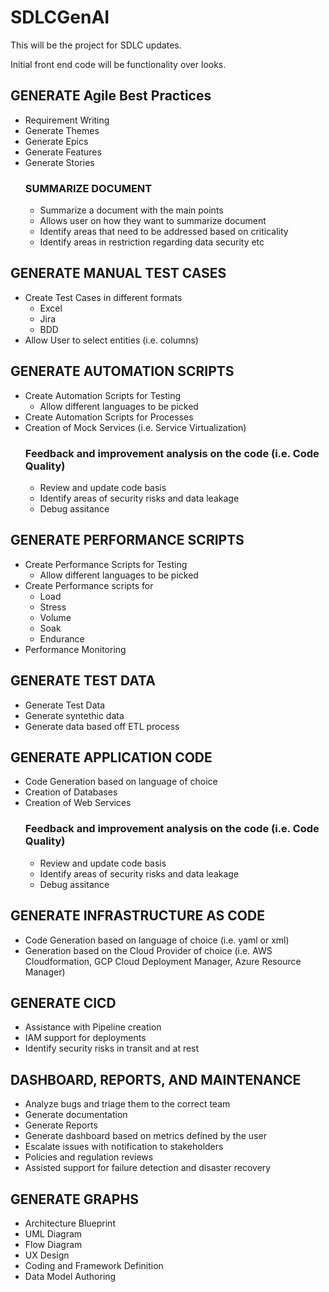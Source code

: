 # SDLCGenAI

This will be the project for SDLC updates.

Initial front end code will be functionality over looks.

## GENERATE Agile Best Practices
- Requirement Writing
- Generate Themes
- Generate Epics
- Generate Features
- Generate Stories
  ### SUMMARIZE DOCUMENT
  - Summarize a document with the main points
  - Allows user on how they want to summarize document
  - Identify areas that need to be addressed based on criticality
  - Identify areas in restriction regarding data security etc 
    
## GENERATE MANUAL TEST CASES
- Create Test Cases in different formats
  - Excel
  - Jira
  - BDD
- Allow User to select entities (i.e. columns) 

## GENERATE AUTOMATION SCRIPTS
- Create Automation Scripts for Testing
  - Allow different languages to be picked
- Create Automation Scripts for Processes
- Creation of Mock Services (i.e. Service Virtualization)
   ### Feedback and improvement analysis on the code (i.e. Code Quality)
    - Review and update code basis
    - Identify areas of security risks and data leakage
    - Debug assitance
      
## GENERATE PERFORMANCE SCRIPTS
- Create Performance Scripts for Testing
  - Allow different languages to be picked
- Create Performance scripts for
  - Load
  - Stress
  - Volume
  - Soak
  - Endurance
- Performance Monitoring
    
## GENERATE TEST DATA
-  Generate Test Data
-  Generate syntethic data
-  Generate data based off ETL process

## GENERATE APPLICATION CODE
- Code Generation based on language of choice
- Creation of Databases
- Creation of Web Services
  ### Feedback and improvement analysis on the code (i.e. Code Quality)
  - Review and update code basis
  - Identify areas of security risks and data leakage
  - Debug assitance

## GENERATE INFRASTRUCTURE AS CODE
- Code Generation based on language of choice (i.e. yaml or xml)
- Generation based on the Cloud Provider of choice (i.e. AWS Cloudformation, GCP Cloud Deployment Manager, Azure Resource Manager)

## GENERATE CICD
- Assistance with Pipeline creation
- IAM support for deployments
- Identify security risks in transit and at rest

## DASHBOARD, REPORTS, AND MAINTENANCE
- Analyze bugs and triage them to the correct team
- Generate documentation
- Generate Reports
- Generate dashboard based on metrics defined by the user
- Escalate issues with notification to stakeholders
- Policies and regulation reviews
- Assisted support for failure detection and disaster recovery
  
## GENERATE GRAPHS
- Architecture Blueprint
- UML Diagram
- Flow Diagram
- UX Design
- Coding and Framework Definition
- Data Model Authoring


